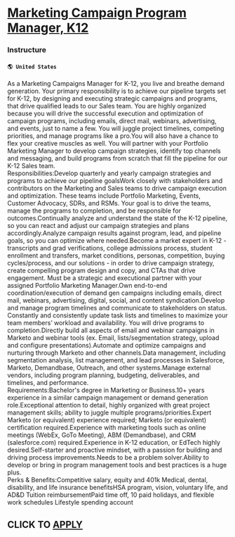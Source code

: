 # [Marketing Campaign Program Manager, K12](https://www.remotewlb.com/apply/marketing-campaign-program-manager-k12)  
### Instructure  
#### `🌎 United States`  
As a Marketing Campaigns Manager for K-12, you live and breathe demand generation. Your primary responsibility is to achieve our pipeline targets set for K-12, by designing and executing strategic campaigns and programs, that drive qualified leads to our Sales team. You are highly organized because you will drive the successful execution and optimization of campaign programs, including emails, direct mail, webinars, advertising, and events, just to name a few. You will juggle project timelines, competing priorities, and manage programs like a pro.You will also have a chance to flex your creative muscles as well. You will partner with your Portfolio Marketing Manager to develop campaign strategies, identify top channels and messaging, and build programs from scratch that fill the pipeline for our K-12 Sales team.  
Responsibilities:Develop quarterly and yearly campaign strategies and programs to achieve our pipeline goalsWork closely with stakeholders and contributors on the Marketing and Sales teams to drive campaign execution and optimization. These teams include Portfolio Marketing, Events, Customer Advocacy, SDRs, and RSMs. Your goal is to drive the teams, manage the programs to completion, and be responsible for outcomes.Continually analyze and understand the state of the K-12 pipeline, so you can react and adjust our campaign strategies and plans accordingly.Analyze campaign results against program, lead, and pipeline goals, so you can optimize where needed.Become a market expert in K-12 - transcripts and grad verifications, college admissions process, student enrollment and transfers, market conditions, personas, competition, buying cycles/process, and our solutions - in order to drive campaign strategy, create compelling program design and copy, and CTAs that drive engagement. Must be a
strategic and executional partner with your assigned Portfolio Marketing Manager.Own end-to-end coordination/execution of demand gen campaigns including emails, direct mail, webinars, advertising, digital, social, and content syndication.Develop and manage program timelines and communicate to stakeholders on status. Constantly and consistently update task lists and timelines to maximize your team members’ workload and availability. You will drive programs to completion.Directly build all aspects of email and webinar campaigns in Marketo and webinar tools (ex. Email, lists/segmentation strategy, upload and configure presentations).Automate and optimize campaigns and nurturing through Marketo and other channels.Data management, including segmentation analysis, list management, and lead processes in Salesforce, Marketo, Demandbase, Outreach, and other systems.Manage external vendors, including program planning, budgeting, deliverables, and timelines, and performance.  
Requirements:Bachelor's degree in Marketing or Business.10+ years experience in a similar campaign management or demand generation role.Exceptional attention to detail, highly organized with great project management skills; ability to juggle multiple programs/priorities.Expert Marketo (or equivalent) experience required; Marketo (or equivalent) certification required.Experience with marketing tools such as online meetings (WebEx, GoTo Meeting), ABM (Demandbase), and CRM (salesforce.com) required.Experience in K-12 education, or EdTech highly desired.Self-starter and proactive mindset, with a passion for building and driving process improvements.Needs to be a problem solver.Ability to develop or bring in program management tools and best practices is a huge plus.  
Perks & Benefits:Competitive salary, equity and 401k Medical, dental, disability, and life insurance benefitsHSA program, vision, voluntary life, and AD&D Tuition reimbursementPaid time off, 10 paid holidays, and flexible work schedules Lifestyle spending account  
## CLICK TO [APPLY](https://www.remotewlb.com/apply/marketing-campaign-program-manager-k12)

